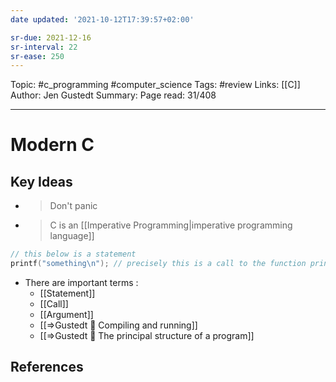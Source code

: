 ```yaml
---
date updated: '2021-10-12T17:39:57+02:00'

sr-due: 2021-12-16
sr-interval: 22
sr-ease: 250
---
```


Topic: #c_programming #computer_science
Tags: #review
Links: [[C]]
Author: Jen Gustedt
Summary:
Page read: 31/408

---

# Modern C

## Key Ideas

- > Don't panic

- > C is an [[Imperative Programming|imperative programming language]]

```c
// this below is a statement
printf("something\n"); // precisely this is a call to the function printf
```

- There are important terms :
  - [[Statement]]
  - [[Call]]
  - [[Argument]]
  - [[=>Gustedt 📑 Compiling and running]]
  - [[=>Gustedt 📑 The principal structure of a program]]

## References

[^1]: If things get too confusing about declaration, definition, etc... [[Difference between Definition and Declaration]]
